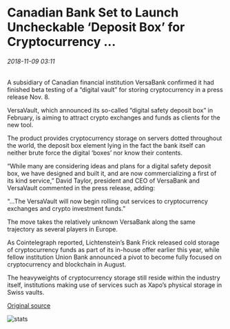 # Canadian Bank Set to Launch Uncheckable ‘Deposit Box’ for Cryptocurrency ...

###### 2018-11-09 03:11

A subsidiary of Canadian financial institution VersaBank confirmed it had finished beta testing of a “digital vault” for storing cryptocurrency in a press release Nov. 8.

VersaVault, which announced its so-called “digital safety deposit box” in February, is aiming to attract crypto exchanges and funds as clients for the new tool.

The product provides cryptocurrency storage on servers dotted throughout the world, the deposit box element lying in the fact the bank itself can neither brute force the digital ‘boxes’ nor know their contents.

“While many are considering ideas and plans for a digital safety deposit box, we have designed and built it, and are now commercializing a first of its kind service,” David Taylor, president and CEO of VersaBank and VersaVault commented in the press release, adding:

“...The VersaVault will now begin rolling out services to cryptocurrency exchanges and crypto investment funds.”

The move takes the relatively unknown VersaBank along the same trajectory as several players in Europe.

As Cointelegraph reported, Lichtenstein’s Bank Frick released cold storage of cryptocurrency funds as part of its in-house offer earlier this year, while fellow institution Union Bank announced a pivot to become fully focused on cryptocurrency and blockchain in August.

The heavyweights of cryptocurrency storage still reside within the industry itself, institutions making use of services such as Xapo’s physical storage in Swiss vaults.

[Original source](https://cointelegraph.com/news/canadian-bank-set-to-launch-uncheckable-deposit-box-for-cryptocurrency)

![stats](https://c.statcounter.com/11760860/0/a89fa40b/1/ "stats")
